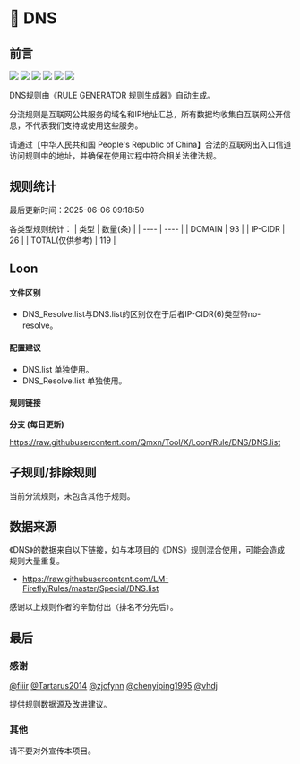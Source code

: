 # 🧸 DNS

## 前言

![](https://shields.io/badge/-移除重复规则-ff69b4) ![](https://shields.io/badge/-DOMAIN与DOMAIN--SUFFIX合并-green) ![](https://shields.io/badge/-DOMAIN--SUFFIX间合并-critical) ![](https://shields.io/badge/-DOMAIN与DOMAIN--KEYWORD合并-9cf) ![](https://shields.io/badge/-DOMAIN--SUFFIX与DOMAIN--KEYWORD合并-blue) ![](https://shields.io/badge/-IP--CIDR(6)合并-blueviolet) 

DNS规则由《RULE GENERATOR 规则生成器》自动生成。

分流规则是互联网公共服务的域名和IP地址汇总，所有数据均收集自互联网公开信息，不代表我们支持或使用这些服务。

请通过【中华人民共和国 People's Republic of China】合法的互联网出入口信道访问规则中的地址，并确保在使用过程中符合相关法律法规。

## 规则统计

最后更新时间：2025-06-06 09:18:50

各类型规则统计：
| 类型 | 数量(条)  | 
| ---- | ----  |
| DOMAIN | 93  | 
| IP-CIDR | 26  | 
| TOTAL(仅供参考) | 119  | 


## Loon 

#### 文件区别
- DNS_Resolve.list与DNS.list的区别仅在于后者IP-CIDR(6)类型带no-resolve。

#### 配置建议
- DNS.list 单独使用。
- DNS_Resolve.list 单独使用。

#### 规则链接
**分支 (每日更新)**

https://raw.githubusercontent.com/Qmxn/Tool/X/Loon/Rule/DNS/DNS.list











## 子规则/排除规则


当前分流规则，未包含其他子规则。

## 数据来源

《DNS》的数据来自以下链接，如与本项目的《DNS》规则混合使用，可能会造成规则大量重复。

- https://raw.githubusercontent.com/LM-Firefly/Rules/master/Special/DNS.list


感谢以上规则作者的辛勤付出（排名不分先后）。

## 最后

### 感谢

[@fiiir](https://github.com/fiiir) [@Tartarus2014](https://github.com/Tartarus2014) [@zjcfynn](https://github.com/zjcfynn) [@chenyiping1995](https://github.com/chenyiping1995) [@vhdj](https://github.com/vhdj)

提供规则数据源及改进建议。

### 其他

请不要对外宣传本项目。